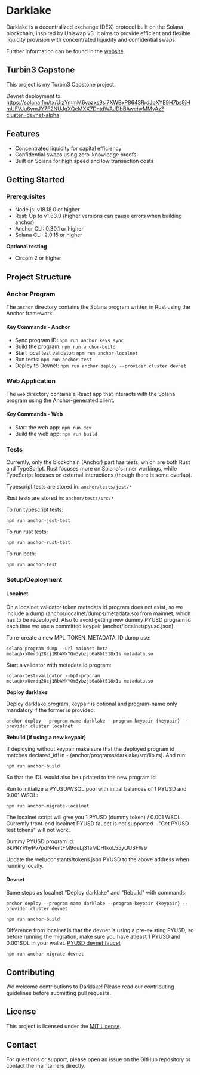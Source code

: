 # Darklake

Darklake is a decentralized exchange (DEX) protocol built on the Solana blockchain, inspired by Uniswap v3. It aims to provide efficient and flexible liquidity provision with concentrated liquidity and confidential swaps.

Further information can be found in the [website](https://darklake.fi).

## Turbin3 Capstone

This project is my Turbin3 Capstone project.

Devnet deployment tx: https://solana.fm/tx/UizYmmM6vazxs9si7XWBxP864SRrdJpXYE9H7bs9jHmUFVJu6ymJY7F2NUJgXQeMXX7DntdWAJDbBAwehyMMyAz?cluster=devnet-alpha

## Features

- Concentrated liquidity for capital efficiency
- Confidential swaps using zero-knowledge proofs
- Built on Solana for high speed and low transaction costs

## Getting Started

### Prerequisites

- Node.js: v18.18.0 or higher
- Rust: Up to v1.83.0 (higher versions can cause errors when building anchor)
- Anchor CLI: 0.30.1 or higher
- Solana CLI: 2.0.15 or higher

**Optional testing**
- Circom 2 or higher

## Project Structure

### Anchor Program

The `anchor` directory contains the Solana program written in Rust using the Anchor framework.

#### Key Commands - Anchor

- Sync program ID: `npm run anchor keys sync`
- Build the program: `npm run anchor-build`
- Start local test validator: `npm run anchor-localnet`
- Run tests: `npm run anchor-test`
- Deploy to Devnet: `npm run anchor deploy --provider.cluster devnet`

### Web Application

The `web` directory contains a React app that interacts with the Solana program using the Anchor-generated client.

#### Key Commands - Web

- Start the web app: `npm run dev`
- Build the web app: `npm run build`

### Tests

Currently, only the blockchain (Anchor) part has tests, which are both Rust and TypeScript. Rust focuses more on Solana's inner workings, while TypeScript focuses on external interactions (though there is some overlap).

Typescript tests are stored in: `anchor/tests/jest/*`

Rust tests are stored in: `anchor/tests/src/*`


To run typescript tests:

`npm run anchor-jest-test`

To run rust tests:

`npm run anchor-rust-test`

To run both:

`npm run anchor-test`

### Setup/Deployment

#### Localnet

On a localnet validator token metadata id program does not exist, so we include a dump (anchor/localnet/dumps/metadata.so) from mainnet, which has to be redeployed. Also to avoid getting new dummy PYUSD program id each time we use a committed keypair (anchor/localnet/pyusd.json).

To re-create a new MPL_TOKEN_METADATA_ID dump use:

`solana program dump --url mainnet-beta metaqbxxUerdq28cj1RbAWkYQm3ybzjb6a8bt518x1s metadata.so`

Start a validator with metadata id program:

`solana-test-validator --bpf-program metaqbxxUerdq28cj1RbAWkYQm3ybzjb6a8bt518x1s metadata.so`

**Deploy darklake**

Deploy darklake program, keypair is optional and program-name only mandatory if the former is provided:

`anchor deploy --program-name darklake --program-keypair {keypair} --provider.cluster localnet`

**Rebuild (if using a new keypair)**

If deploying without keypair make sure that the deployed program id matches declared_id! in - (anchor/programs/darklake/src/lib.rs). And run:

`npm run anchor-build`

So that the IDL would also be updated to the new program id.

Run to initialize a PYUSD/WSOL pool with initial balances of 1 PYUSD and 0.001 WSOL:

`npm run anchor-migrate-localnet`

The localnet script will give you 1 PYUSD (dummy token) / 0.001 WSOL. Currently front-end localnet PYUSD faucet is not supported - "Get PYUSD test tokens" will not work.

Dummy PYUSD program id: 6kPRYPhyPv7pdN4entFM9ouLj31aMDHtkoL55yQUSFW9

Update the web/constants/tokens.json PYUSD to the above address when running locally.

#### Devnet

Same steps as localnet "Deploy darklake" and "Rebuild" with commands:

`anchor deploy --program-name darklake --program-keypair {keypair} --provider.cluster devnet`

`npm run anchor-build`

Difference from localnet is that the devnet is using a pre-existing PYUSD, so before running the migration, make sure you have atleast 1 PYUSD and 0.001SOL in your wallet. [PYUSD devnet faucet](https://faucet.paxos.com/)

`npm run anchor-migrate-devnet`

## Contributing

We welcome contributions to Darklake! Please read our contributing guidelines before submitting pull requests.

## License

This project is licensed under the [MIT License](LICENSE).

## Contact

For questions or support, please open an issue on the GitHub repository or contact the maintainers directly.
